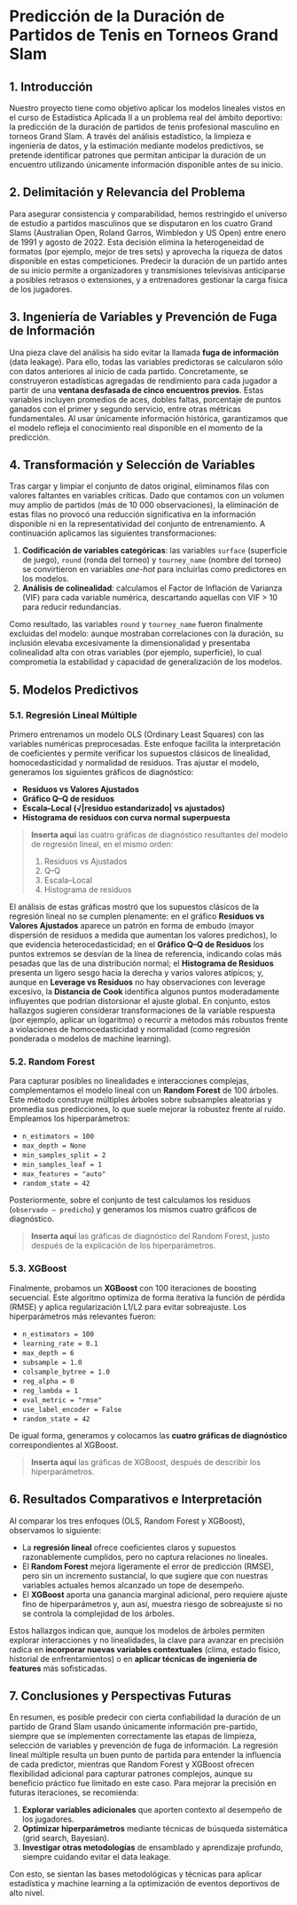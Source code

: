 # Predicción de la Duración de Partidos de Tenis en Torneos Grand Slam

## 1. Introducción

Nuestro proyecto tiene como objetivo aplicar los modelos lineales vistos en el curso de Estadística Aplicada II a un problema real del ámbito deportivo: la predicción de la duración de partidos de tenis profesional masculino en torneos Grand Slam. A través del análisis estadístico, la limpieza e ingeniería de datos, y la estimación mediante modelos predictivos, se pretende identificar patrones que permitan anticipar la duración de un encuentro utilizando únicamente información disponible antes de su inicio.

## 2. Delimitación y Relevancia del Problema

Para asegurar consistencia y comparabilidad, hemos restringido el universo de estudio a partidos masculinos que se disputaron en los cuatro Grand Slams (Australian Open, Roland Garros, Wimbledon y US Open) entre enero de 1991 y agosto de 2022. Esta decisión elimina la heterogeneidad de formatos (por ejemplo, mejor de tres sets) y aprovecha la riqueza de datos disponible en estas competiciones. Predecir la duración de un partido antes de su inicio permite a organizadores y transmisiones televisivas anticiparse a posibles retrasos o extensiones, y a entrenadores gestionar la carga física de los jugadores.

## 3. Ingeniería de Variables y Prevención de Fuga de Información

Una pieza clave del análisis ha sido evitar la llamada **fuga de información** (data leakage). Para ello, todas las variables predictoras se calcularon sólo con datos anteriores al inicio de cada partido. Concretamente, se construyeron estadísticas agregadas de rendimiento para cada jugador a partir de una **ventana desfasada de cinco encuentros previos**. Estas variables incluyen promedios de aces, dobles faltas, porcentaje de puntos ganados con el primer y segundo servicio, entre otras métricas fundamentales. Al usar únicamente información histórica, garantizamos que el modelo refleja el conocimiento real disponible en el momento de la predicción.

## 4. Transformación y Selección de Variables

Tras cargar y limpiar el conjunto de datos original, eliminamos filas con valores faltantes en variables críticas. Dado que contamos con un volumen muy amplio de partidos (más de 10 000 observaciones), la eliminación de estas filas no provocó una reducción significativa en la información disponible ni en la representatividad del conjunto de entrenamiento. A continuación aplicamos las siguientes transformaciones:

1. **Codificación de variables categóricas**: las variables `surface` (superficie de juego), `round` (ronda del torneo) y `tourney_name` (nombre del torneo) se convirtieron en variables *one-hot* para incluirlas como predictores en los modelos.  
2. **Análisis de colinealidad**: calculamos el Factor de Inflación de Varianza (VIF) para cada variable numérica, descartando aquellas con VIF > 10 para reducir redundancias.  

Como resultado, las variables `round` y `tourney_name` fueron finalmente excluidas del modelo: aunque mostraban correlaciones con la duración, su inclusión elevaba excesivamente la dimensionalidad y presentaba colinealidad alta con otras variables (por ejemplo, superficie), lo cual comprometía la estabilidad y capacidad de generalización de los modelos.

## 5. Modelos Predictivos

### 5.1. Regresión Lineal Múltiple

Primero entrenamos un modelo OLS (Ordinary Least Squares) con las variables numéricas preprocesadas. Este enfoque facilita la interpretación de coeficientes y permite verificar los supuestos clásicos de linealidad, homocedasticidad y normalidad de residuos. Tras ajustar el modelo, generamos los siguientes gráficos de diagnóstico:

- **Residuos vs Valores Ajustados**  
- **Gráfico Q–Q de residuos**  
- **Escala–Local (√|residuo estandarizado| vs ajustados)**  
- **Histograma de residuos con curva normal superpuesta**  

> **Inserta aquí** las cuatro gráficas de diagnóstico resultantes del modelo de regresión lineal, en el mismo orden:  
> 1. Residuos vs Ajustados  
> 2. Q–Q  
> 3. Escala–Local  
> 4. Histograma de residuos  

El análisis de estas gráficas mostró que los supuestos clásicos de la regresión lineal no se cumplen plenamente: en el gráfico **Residuos vs Valores Ajustados** aparece un patrón en forma de embudo (mayor dispersión de residuos a medida que aumentan los valores predichos), lo que evidencia heterocedasticidad; en el **Gráfico Q–Q de Residuos** los puntos extremos se desvían de la línea de referencia, indicando colas más pesadas que las de una distribución normal; el **Histograma de Residuos** presenta un ligero sesgo hacia la derecha y varios valores atípicos; y, aunque en **Leverage vs Residuos** no hay observaciones con leverage excesivo, la **Distancia de Cook** identifica algunos puntos moderadamente influyentes que podrían distorsionar el ajuste global. En conjunto, estos hallazgos sugieren considerar transformaciones de la variable respuesta (por ejemplo, aplicar un logaritmo) o recurrir a métodos más robustos frente a violaciones de homocedasticidad y normalidad (como regresión ponderada o modelos de machine learning).


### 5.2. Random Forest

Para capturar posibles no linealidades e interacciones complejas, complementamos el modelo lineal con un **Random Forest** de 100 árboles. Este método construye múltiples árboles sobre subsamples aleatorias y promedia sus predicciones, lo que suele mejorar la robustez frente al ruido. Empleamos los hiperparámetros:

- `n_estimators = 100`  
- `max_depth = None`  
- `min_samples_split = 2`  
- `min_samples_leaf = 1`  
- `max_features = "auto"`  
- `random_state = 42`  

Posteriormente, sobre el conjunto de test calculamos los residuos (`observado – predicho`) y generamos los mismos cuatro gráficos de diagnóstico.  

> **Inserta aquí** las gráficas de diagnóstico del Random Forest, justo después de la explicación de los hiperparámetros.

### 5.3. XGBoost

Finalmente, probamos un **XGBoost** con 100 iteraciones de boosting secuencial. Este algoritmo optimiza de forma iterativa la función de pérdida (RMSE) y aplica regularización L1/L2 para evitar sobreajuste. Los hiperparámetros más relevantes fueron:

- `n_estimators = 100`  
- `learning_rate = 0.1`  
- `max_depth = 6`  
- `subsample = 1.0`  
- `colsample_bytree = 1.0`  
- `reg_alpha = 0`  
- `reg_lambda = 1`  
- `eval_metric = "rmse"`  
- `use_label_encoder = False`  
- `random_state = 42`  

De igual forma, generamos y colocamos las **cuatro gráficas de diagnóstico** correspondientes al XGBoost.

> **Inserta aquí** las gráficas de XGBoost, después de describir los hiperparámetros.

## 6. Resultados Comparativos e Interpretación

Al comparar los tres enfoques (OLS, Random Forest y XGBoost), observamos lo siguiente:

- La **regresión lineal** ofrece coeficientes claros y supuestos razonablemente cumplidos, pero no captura relaciones no lineales.  
- El **Random Forest** mejora ligeramente el error de predicción (RMSE), pero sin un incremento sustancial, lo que sugiere que con nuestras variables actuales hemos alcanzado un tope de desempeño.  
- El **XGBoost** aporta una ganancia marginal adicional, pero requiere ajuste fino de hiperparámetros y, aun así, muestra riesgo de sobreajuste si no se controla la complejidad de los árboles.

Estos hallazgos indican que, aunque los modelos de árboles permiten explorar interacciones y no linealidades, la clave para avanzar en precisión radica en **incorporar nuevas variables contextuales** (clima, estado físico, historial de enfrentamientos) o en **aplicar técnicas de ingeniería de features** más sofisticadas.

## 7. Conclusiones y Perspectivas Futuras

En resumen, es posible predecir con cierta confiabilidad la duración de un partido de Grand Slam usando únicamente información pre-partido, siempre que se implementen correctamente las etapas de limpieza, selección de variables y prevención de fuga de información. La regresión lineal múltiple resulta un buen punto de partida para entender la influencia de cada predictor, mientras que Random Forest y XGBoost ofrecen flexibilidad adicional para capturar patrones complejos, aunque su beneficio práctico fue limitado en este caso. Para mejorar la precisión en futuras iteraciones, se recomienda:

1. **Explorar variables adicionales** que aporten contexto al desempeño de los jugadores.  
2. **Optimizar hiperparámetros** mediante técnicas de búsqueda sistemática (grid search, Bayesian).  
3. **Investigar otras metodologías** de ensamblado y aprendizaje profundo, siempre cuidando evitar el data leakage.

Con esto, se sientan las bases metodológicas y técnicas para aplicar estadística y machine learning a la optimización de eventos deportivos de alto nivel.
